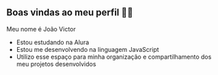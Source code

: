 ## Boas vindas ao meu perfil 💙💙
Meu nome é João Victor

- Estou estudando na Alura
- Estou me desenvolvendo na linguagem JavaScript
- Utilizo esse espaço para minha organização e compartilhamento dos meu projetos desenvolvidos
